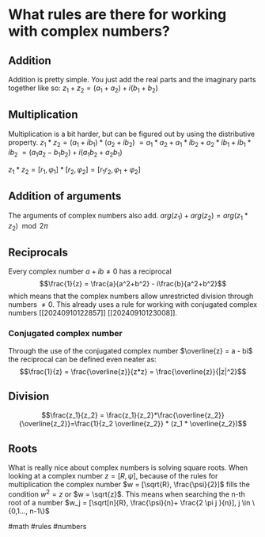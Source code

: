 # What rules are there for working with complex numbers?
## Addition
Addition is pretty simple. You just add the real parts and the imaginary parts together like so:
$z_1+z_2 = (a_1 + a_2)+i(b_1+b_2)$

## Multiplication
Multiplication is a bit harder, but can be figured out by using the distributive property.
$z_1*z_2= (a_1 + ib_1)*(a_2 + ib_2)$
$=a_1*a_2 + a_1* ib_2 + a_2*ib_1 + ib_1*ib_2$
$=(a_1 a_2 - b_1 b_2) + i(a_1 b_2 + a_2 b_1)$

$z_1 * z_2 = [r_1, \varphi_1] * [r_2, \varphi_2] = [r_1 r_2, \varphi_1 + \varphi_2]$

## Addition of arguments
The arguments of complex numbers also add.
$arg(z_1)+arg(z_2) = arg(z_1 * z_2) \mod 2\pi$

## Reciprocals
Every complex number $a + ib \not = 0$ has a reciprocal
$$\frac{1}{z} = \frac{a}{a^2+b^2} - i\frac{b}{a^2+b^2}$$
which means that the complex numbers allow unrestricted division through numbers $\not = 0$. This already uses a rule for working with conjugated complex numbers [[20240910122857]] [[20240910123008]].

### Conjugated complex number
Through the use of the conjugated complex number $\overline{z} = a - bi$ the reciprocal can be defined even neater as:
$$\frac{1}{z} = \frac{\overline{z}}{z*z} = \frac{\overline{z}}{|z|^2}$$
## Division
$$\frac{z_1}{z_2} = \frac{z_1}{z_2}*\frac{\overline{z_2}}{\overline{z_2}}=\frac{1}{z_2 \overline{z_2}} * (z_1 * \overline{z_2})$$
## Roots
What is really nice about complex numbers is solving square roots.
When looking at a complex number $z = [R, \psi]$, because of the rules for multiplication the complex number $w = [\sqrt{R}, \frac{\psi}{2}]$ 
fills the condition $w^2=z$ or $w = \sqrt{z}$. This means when searching the n-th root of a number $w_j = [\sqrt[n]{R}, \frac{\psi}{n}+ \frac{2 \pi j }{n}], j \in \{0,1..., n-1\}$

#math #rules #numbers